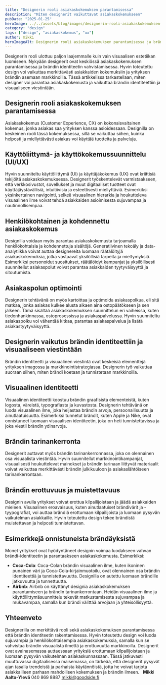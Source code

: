 ```yaml
---
title: "Designerin rooli asiakaskokemuksen parantamisessa"
description: "Miten designerit vaikuttavat asiakaskokemukseen"
pubDate: "2025-01-25"
heroImage: ../../assets/blog/images/designerin-rooli-asiakaskokemuksen-parantamisessa/featured.webp
category: "design"
tags: ["design", "asiakaskokemus", "ux"]
author: mikki
heroImageAlt: Designerin rooli asiakaskokemuksen parantamisessa ja brändin identiteetissä
---
```


Designerin rooli ulottuu paljon laajemmalle kuin vain visuaalisen estetiikan luomiseen. Nykyään designerit ovat keskiössä asiakaskokemuksen parantamisessa ja brändin identiteetin vahvistamisessa. Hyvin toteutettu design voi vaikuttaa merkittävästi asiakkaiden kokemuksiin ja yrityksen brändin asemaan markkinoilla. Tässä artikkelissa tarkastellaan, miten designer voi parantaa asiakaskokemusta ja vaikuttaa brändin identiteettiin ja visuaaliseen viestintään.

## **Designerin rooli asiakaskokemuksen parantamisessa**

Asiakaskokemus (Customer Experience, CX) on kokonaisvaltainen kokemus, jonka asiakas saa yrityksen kanssa asioidessaan. Designilla on keskeinen rooli tässä kokemuksessa, sillä se vaikuttaa siihen, kuinka helposti ja miellyttävästi asiakas voi käyttää tuotteita ja palveluja.

## **Käyttöliittymä- ja käyttökokemussuunnittelu (UI/UX)**

Hyvin suunniteltu käyttöliittymä (UI) ja käyttäjäkokemus (UX) ovat kriittisiä tekijöitä asiakaskokemuksessa. Designerit työskentelevät varmistaakseen, että verkkosivustot, sovellukset ja muut digitaaliset tuotteet ovat käyttäjäystävällisiä, intuitiivisia ja esteettisesti miellyttäviä. Esimerkiksi yksinkertainen navigointi, selkeä visuaalinen hierarkia ja houkutteleva visuaalinen ilme voivat tehdä asiakkaiden asioimisesta sujuvampaa ja nautinnollisempaa.

## **Henkilökohtainen ja kohdennettu asiakaskokemus**

Designilla voidaan myös parantaa asiakaskokemusta tarjoamalla henkilökohtaisia ja kohdennettuja sisältöjä. Generatiivinen tekoäly ja data-analytiikka voivat auttaa designereita luomaan räätälöityjä asiakaskokemuksia, jotka vastaavat yksilöllisiä tarpeita ja mieltymyksiä. Esimerkiksi personoidut suositukset, räätälöidyt kampanjat ja yksilöllisesti suunnitellut asiakaspolut voivat parantaa asiakkaiden tyytyväisyyttä ja sitoutumista.

## **Asiakaspolun optimointi**

Designerin tehtävänä on myös kartoittaa ja optimoida asiakaspolkua, eli sitä matkaa, jonka asiakas kulkee alusta alkaen aina ostopäätökseen ja sen jälkeen. Tämä sisältää asiakaskokemuksen suunnittelun eri vaiheissa, kuten tiedonhankinnassa, ostoprosessissa ja asiakaspalvelussa. Hyvin suunniteltu asiakaspolku voi vähentää kitkaa, parantaa asiakaspalvelua ja lisätä asiakastyytyväisyyttä.

## **Designerin vaikutus brändin identiteettiin ja visuaaliseen viestintään**

Brändin identiteetti ja visuaalinen viestintä ovat keskeisiä elementtejä yrityksen imagossa ja markkinointistrategiassa. Designerin työ vaikuttaa suoraan siihen, miten brändi koetaan ja tunnistetaan markkinoilla.

## **Visuaalinen identiteetti**

Visuaalinen identiteetti koostuu brändin graafisista elementeistä, kuten logosta, väreistä, typografiasta ja kuvastosta. Designerin tehtävänä on luoda visuaalinen ilme, joka heijastaa brändin arvoja, persoonallisuutta ja ainutlaatuisuutta. Esimerkiksi tunnetut brändit, kuten Apple ja Nike, ovat onnistuneet luomaan visuaalisen identiteetin, joka on heti tunnistettavissa ja joka viestii brändin ydinarvoja.

## **Brändin tarinankerronta**

Designerit auttavat myös brändin tarinankerronnassa, joka on olennainen osa visuaalista viestintää. Hyvin suunnitellut markkinointikampanjat, visuaalisesti houkuttelevat mainokset ja brändin tarinaan liittyvät materiaalit voivat vaikuttaa merkittävästi brändin julkikuuloon ja asiakaslähtöiseen tarinankerrontaan.

## **Brändin erottuvuus ja muistettavuus**

Designin avulla yritykset voivat erottua kilpailijoistaan ja jäädä asiakkaiden mieleen. Visuaalinen eroavaisuus, kuten ainutlaatuiset brändivärit ja -tyypografiat, voi auttaa brändiä erottumaan kilpailijoista ja luomaan pysyvän vaikutelman asiakkaille. Hyvin toteutettu design tekee brändistä muistettavan ja helposti tunnistettavan.

## **Esimerkkejä onnistuneista brändäyksistä**

Monet yritykset ovat hyödyntäneet designin voimaa luodakseen vahvan brändi-identiteetin ja parantaakseen asiakaskokemusta. Esimerkiksi:

-   **Coca-Cola**: Coca-Colan brändin visuaalinen ilme, kuten ikoninen punainen väri ja Coca-Cola-kirjainmuotoilu, ovat olennainen osa brändin identiteettiä ja tunnistettavuutta. Designilla on autettu luomaan brändille jatkuvuutta ja tunnettuutta.
-   **Airbnb**: Airbnb on käyttänyt designia asiakaskokemuksen parantamiseen ja brändin tarinankerrontaan. Heidän visuaalinen ilme ja käyttöliittymäsuunnittelu tekevät matkustamisesta sujuvampaa ja mukavampaa, samalla kun brändi välittää arvojaan ja yhteisöllisyyttä.

## **Yhteenveto**

Designerilla on merkittävä rooli sekä asiakaskokemuksen parantamisessa että brändin identiteetin rakentamisessa. Hyvin toteutettu design voi luoda sujuvampia ja henkilökohtaisempia asiakaskokemuksia, samalla kun se vahvistaa brändin visuaalista ilmettä ja erottuvuutta markkinoilla. Designerit ovat avainasemassa auttaessaan yrityksiä erottumaan kilpailijoistaan ja luomaan pysyvän vaikutelman asiakaskunnassaan. Tässä jatkuvasti muuttuvassa digitaalisessa maisemassa, on tärkeää, että designerit pysyvät ajan tasalla trendeistä ja parhaista käytännöistä, jotta he voivat tarjota asiakkailleen parhaan mahdollisen kokemuksen ja brändin ilmeen.   **Mikki Aalto-Ylevä** 040 869 8887 mikki@goodside.fi